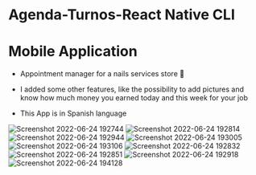 # Agenda-Turnos-React Native CLI
# Mobile Application

- Appointment manager for a nails services store 💅
- I added some other features, like the possibility to add pictures and know how much money you earned today and this week for your job


-  This App is in Spanish language


![Screenshot 2022-06-24 192744](https://user-images.githubusercontent.com/77502194/175719052-5ecfcf0f-bbca-4aca-8d89-88dba2beb64e.png)
![Screenshot 2022-06-24 192814](https://user-images.githubusercontent.com/77502194/175719079-579dbd61-24b3-458e-8b70-56ad668edc37.png)
![Screenshot 2022-06-24 192944](https://user-images.githubusercontent.com/77502194/175719087-473f8e4c-191a-4c58-b5cf-659b616a4094.png)
![Screenshot 2022-06-24 193005](https://user-images.githubusercontent.com/77502194/175719088-c4657efd-7a61-4a90-8181-8fd13bb0238b.png)
![Screenshot 2022-06-24 193106](https://user-images.githubusercontent.com/77502194/175719067-509a8c93-e0e9-46e4-ad2f-b4172d850a1f.png)
![Screenshot 2022-06-24 192832](https://user-images.githubusercontent.com/77502194/175719080-99f153e9-f62b-4bed-9ea7-9428d1d139bb.png)
![Screenshot 2022-06-24 192851](https://user-images.githubusercontent.com/77502194/175719084-4c86c89d-465a-472c-a1a1-6a50371c258a.png)
![Screenshot 2022-06-24 192918](https://user-images.githubusercontent.com/77502194/175719085-ddc9caf2-2262-460d-8c98-6d5d20c0249a.png)
![Screenshot 2022-06-24 194128](https://user-images.githubusercontent.com/77502194/175719685-48c6f83e-2855-4196-9bd8-223fafddd475.png)
